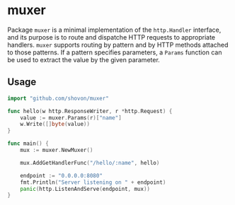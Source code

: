 # muxer

Package `muxer` is a minimal implementation of the `http.Handler` interface, and its purpose is to route and dispatche HTTP requests to appropriate handlers. `muxer` supports routing by pattern and by HTTP methods attached to those patterns. If a pattern specifies parameters, a `Params` function can be used to extract the value by the given parameter.

## Usage

```go
import "github.com/shovon/muxer"

func hello(w http.ResponseWriter, r *http.Request) {
	value := muxer.Params(r)["name"]
	w.Write([]byte(value))
}

func main() {
	mux := muxer.NewMuxer()

	mux.AddGetHandlerFunc("/hello/:name", hello)

	endpoint := "0.0.0.0:8080"
	fmt.Println("Server listening on " + endpoint)
	panic(http.ListenAndServe(endpoint, mux))
}
```